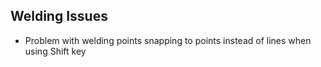 ## Welding Issues
- Problem with welding points snapping to points instead of lines when using Shift key